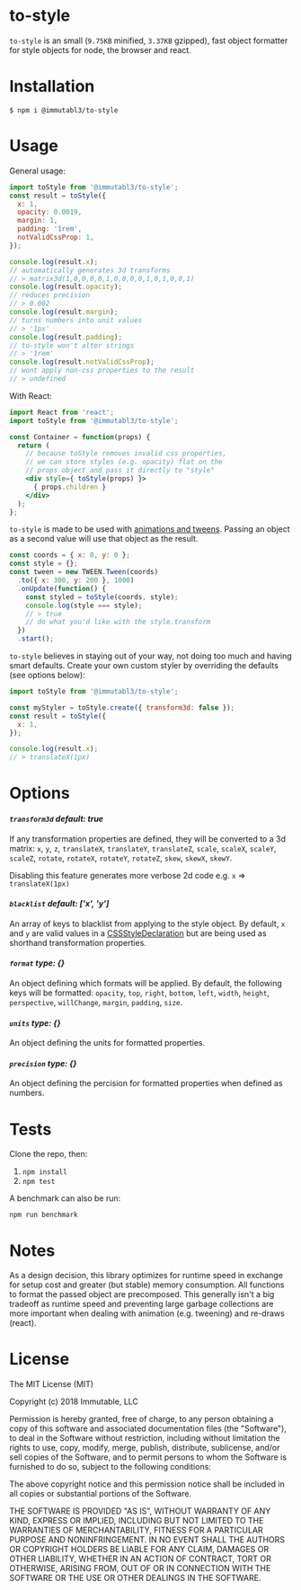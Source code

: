 # to-style

`to-style` is an small (`9.75KB` minified, `3.37KB` gzipped), fast object formatter for style objects for node, the browser and react.

# Installation

`$ npm i @immutabl3/to-style`

# Usage

General usage: 

```js
import toStyle from '@immutabl3/to-style';
const result = toStyle({
  x: 1,
  opacity: 0.0019,
  margin: 1,
  padding: '1rem',
  notValidCssProp: 1,
});

console.log(result.x);
// automatically generates 3d transforms 
// > matrix3d(1,0,0,0,0,1,0,0,0,0,1,0,1,0,0,1)
console.log(result.opacity);
// reduces precision
// > 0.002
console.log(result.margin);
// turns numbers into unit values
// > '1px'
console.log(result.padding);
// to-style won't alter strings
// > '1rem'
console.log(result.notValidCssProp);
// wont apply non-css properties to the result
// > undefined
```

With React:

```jsx
import React from 'react';
import toStyle from '@immutabl3/to-style';

const Container = function(props) {
  return (
    // because toStyle removes invalid css properties,
    // we can store styles (e.g. opacity) flat on the
    // props object and pass it directly to "style"
    <div style={ toStyle(props) }>
      { props.children }
    </div>
  );
};
```

`to-style` is made to be used with [animations and tweens](https://github.com/tweenjs/tween.js/). 
Passing an object as a second value will use that object as the result.

```js
const coords = { x: 0, y: 0 };
const style = {};
const tween = new TWEEN.Tween(coords)
  .to({ x: 300, y: 200 }, 1000)
  .onUpdate(function() {
    const styled = toStyle(coords, style);
    console.log(style === style);
    // > true
    // do what you'd like with the style.transform 
  })
  .start();
```

`to-style` believes in staying out of your way, not doing too much and having smart defaults. 
Create your own custom styler by overriding the defaults (see options below):

```js
import toStyle from '@immutabl3/to-style';

const myStyler = toStyle.create({ transform3d: false });
const result = toStyle({
  x: 1,
});

console.log(result.x);
// > translateX(1px)
```

# Options

#### *`transform3d`* _default: *true*_

If any transformation properties are defined, they will be converted to a 3d matrix: `x`, `y`, 
`z`, `translateX`, `translateY`, `translateZ`, `scale`, `scaleX`, `scaleY`, `scaleZ`, `rotate`, 
`rotateX`, `rotateY`, `rotateZ`, `skew`, `skewX`, `skewY`.

Disabling this feature generates more verbose 2d code e.g. `x` => `translateX(1px)`

#### *`blacklist`* _default: *['x', 'y']*_

An array of keys to blacklist from applying to the style object. By default, `x` and `y` are valid
values in a [CSSStyleDeclaration](https://developer.mozilla.org/en-US/docs/Web/API/CSSStyleDeclaration) 
but are being used as shorthand transformation properties.

#### *`format`* _type: *{}*_

An object defining which formats will be applied. By default, the following keys will be formatted: 
`opacity`, `top`, `right`, `bottom`, `left`, `width`, `height`, `perspective`, `willChange`, `margin`, 
`padding`, `size`.

#### *`units`* _type: *{}*_

An object defining the units for formatted properties.

#### *`precision`* _type: *{}*_

An object defining the percision for formatted properties when defined as numbers.

# Tests

Clone the repo, then:

1. `npm install`
1. `npm test`

A benchmark can also be run:

`npm run benchmark`

# Notes

As a design decision, this library optimizes for runtime speed in exchange for 
setup cost and greater (but stable) memory consumption. All functions to format 
the passed object are precomposed. This generally isn't a big tradeoff as runtime 
speed and preventing large garbage collections are more important when dealing with 
animation (e.g. tweening) and re-draws (react).

# License

The MIT License (MIT)

Copyright (c) 2018 Immutable, LLC

Permission is hereby granted, free of charge, to any person obtaining a copy
of this software and associated documentation files (the "Software"), to deal
in the Software without restriction, including without limitation the rights
to use, copy, modify, merge, publish, distribute, sublicense, and/or sell
copies of the Software, and to permit persons to whom the Software is
furnished to do so, subject to the following conditions:

The above copyright notice and this permission notice shall be included in
all copies or substantial portions of the Software.

THE SOFTWARE IS PROVIDED "AS IS", WITHOUT WARRANTY OF ANY KIND, EXPRESS OR
IMPLIED, INCLUDING BUT NOT LIMITED TO THE WARRANTIES OF MERCHANTABILITY,
FITNESS FOR A PARTICULAR PURPOSE AND NONINFRINGEMENT.  IN NO EVENT SHALL THE
AUTHORS OR COPYRIGHT HOLDERS BE LIABLE FOR ANY CLAIM, DAMAGES OR OTHER
LIABILITY, WHETHER IN AN ACTION OF CONTRACT, TORT OR OTHERWISE, ARISING FROM,
OUT OF OR IN CONNECTION WITH THE SOFTWARE OR THE USE OR OTHER DEALINGS IN
THE SOFTWARE.
